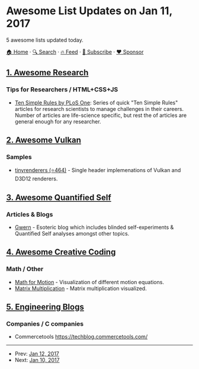 # Awesome List Updates on Jan 11, 2017

5 awesome lists updated today.

[🏠 Home](/README.md) · [🔍 Search](https://www.trackawesomelist.com/search/) · [🔥 Feed](https://www.trackawesomelist.com/rss.xml) · [📮 Subscribe](https://trackawesomelist.us17.list-manage.com/subscribe?u=d2f0117aa829c83a63ec63c2f&id=36a103854c) · [❤️  Sponsor](https://github.com/sponsors/theowenyoung)



## [1. Awesome Research](/content/emptymalei/awesome-research/README.md)

### Tips for Researchers / HTML+CSS+JS

*   [Ten Simple Rules by PLoS One](http://collections.plos.org/ten-simple-rules): Series of quick "Ten Simple Rules" articles for research scientists to manage challenges in their careers. Number of articles are life-science specific, but rest the of articles are general enough for any researcher.

## [2. Awesome Vulkan](/content/vinjn/awesome-vulkan/README.md)

### Samples

*   [tinyrenderers (⭐464)](https://github.com/chaoticbob/tinyrenderers) - Single header implemenations of Vulkan and D3D12 renderers.

## [3. Awesome Quantified Self](/content/woop/awesome-quantified-self/README.md)

### Articles & Blogs

*   [Gwern](http://www.gwern.net/) - Esoteric blog which includes blinded self-experiments & Quantified Self analyses amongst other topics.

## [4. Awesome Creative Coding](/content/terkelg/awesome-creative-coding/README.md)

### Math / Other

*   [Math for Motion](https://soulwire.co.uk/math-for-motion/) - Visualization of different motion equations.
*   [Matrix Multiplication](http://matrixmultiplication.xyz) - Matrix multiplication visualized.

## [5. Engineering Blogs](/content/kilimchoi/engineering-blogs/README.md)

### Companies / C companies

*   Commercetools <https://techblog.commercetools.com/>

---

- Prev: [Jan 12, 2017](/content/2017/01/12/README.md)
- Next: [Jan 10, 2017](/content/2017/01/10/README.md)